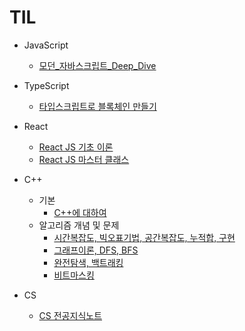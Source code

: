 # TIL

* JavaScript
  * [모던_자바스크립트_Deep_Dive](JavaScript/01_모던_자바스크립트_Deep_Dive/00_목차.md)
* TypeScript
  * [타입스크립트로 블록체인 만들기](./TypeScript/01_타입스크립트로_블록체인_만들기/00_목차.md)

* React
  * [React JS 기초 이론](React/01_ReactJS_기초_이론/00_목차.md)
  * [React JS 마스터 클래스](React/02_ReactJS_마스터클래스/00_목차.md)
* C++
  * 기본
    * [C++에 대하여](C++/01_기본/01_01_00_C++에대하여.md) 
  * 알고리즘 개념 및 문제
    * [시간복잡도, 빅오표기법, 공간복잡도, 누적합, 구현](C++/02_알고리즘개념및문제/01_시간복잡도_빅오표기법_공간복잡도_누적합_구현/01_00_목차.md)
    * [그래프이론, DFS, BFS](C++/02_알고리즘개념및문제/02_그래프이론_DFS_BFS/02_00_목차.md)
    * [완전탐색, 백트래킹](C++/02_알고리즘개념및문제/03_완전탐색_백트래킹/03_00_목차.md)
    * [비트마스킹](C++/02_알고리즘개념및문제/04_비트마스킹/04_00_목차.md)
* CS
  * [CS 전공지식노트](CS/01_CS전공지식노트/00_목차.md)

